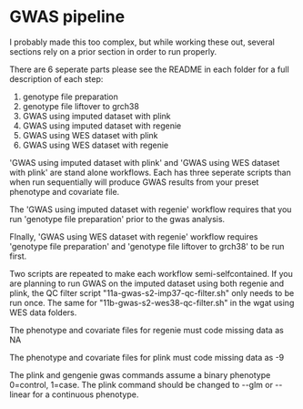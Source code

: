  # GWAS pipeline
 
 I probably made this too complex, but while working these out, several sections rely on a prior section in order to run properly.
 
 There are 6 seperate parts please see the README in each folder for a full description of each step:
 
 1. genotype file preparation 
 2. genotype file liftover to grch38
 3. GWAS using imputed dataset with plink
 4. GWAS using imputed dataset with regenie
 5. GWAS using WES dataset with plink
 6. GWAS using WES dataset with regenie
 

'GWAS using imputed dataset with plink' and 'GWAS using WES dataset with plink' are stand alone workflows. Each has three seperate scripts than when run sequentially will produce GWAS results from your preset phenotype and covariate file.

The 'GWAS using imputed dataset with regenie' workflow requires that you run 'genotype file preparation' prior to the gwas analysis.

FInally, 'GWAS using WES dataset with regenie' workflow requires 'genotype file preparation' and 'genotype file liftover to grch38' to be run first. 

Two scripts are repeated to make each workflow semi-selfcontained. If you are planning to run GWAS on the imputed dataset using both regenie and plink, the QC filter script "11a-gwas-s2-imp37-qc-filter.sh" only needs to be run once. The same for "11b-gwas-s2-wes38-qc-filter.sh" in the wgat using WES data folders. 

The phenotype and covariate files for regenie must code missing data as NA

The phenotype and covariate files for plink must code missing data as -9

The plink and gengenie gwas commands assume a binary phenotype 0=control, 1=case. The plink command should be changed to --glm or --linear for a continuous phenotype.
